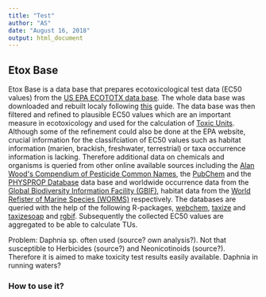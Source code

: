 ```yaml
---
title: "Test"
author: "AS"
date: "August 16, 2018"
output: html_document
---
```




## Etox Base

Etox Base is a data base that prepares ecotoxicological test data (EC50 values) from the [US EPA ECOTOTX data base](https://cfpub.epa.gov/ecotox/). The whole data base was downloaded and rebuilt localy following [this](https://edild.github.io/localecotox/) guide. The data base was then filtered and refined to plausible EC50 values which are an important measure in ecotoxicology and used for the calculation of [Toxic Units](https://en.wikipedia.org/wiki/Toxic_unit). Although some of the refinement could also be done at the EPA website, crucial information for the classifciation of EC50 values such as habitat information (marien, brackish, freshwater, terrestrial) or taxa occurrence information is lacking. Therefore additional data on chemicals and organisms is queried from other online available sources including the [Alan Wood's Compendium of Pesticide Common Names](http://www.alanwood.net/pesticides/index.html), the [PubChem](https://pubchem.ncbi.nlm.nih.gov/) and the [PHYSPROP Database](https://www.srcinc.com/what-we-do/environmental/scientific-databases.html) data base and worldwide occurrence data from the [Global Biodiversity Information Facility (GBIF)](https://www.gbif.org/), habitat data from the [World Refister of Marine Species (WORMS)](http://marinespecies.org/) respectively. The databases are queried with the help of the following R-packages, [webchem](https://github.com/ropensci/webchem), [taxize](https://github.com/ropensci/taxize/) and [taxizesoap](https://github.com/ropensci/taxizesoap) and [rgbif](https://github.com/ropensci/rgbif). Subsequently the collected EC50 values are aggregated to be able to calculate TUs.



Problem:
Daphnia sp. often used (source? own analysis?). Not that susceptible to Herbicides (source?) and Neonicotinoids (source?). Therefore it is aimed to make toxicity test results easily available. Daphnia in running waters?

### How to use it?











